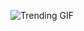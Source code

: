 
<!-- GIF_SECTION -->
![Trending GIF](https://media4.giphy.com/media/v1.Y2lkPThiYjIxNzcyYmZkc2FseGRrYTZxMGg5dGQxY3BqaXZod203emIwdzQ3cnVuazlncSZlcD12MV9naWZzX3NlYXJjaCZjdD1n/coxQHKASG60HrHtvkt/giphy.gif)
<!-- END_GIF_SECTION -->
